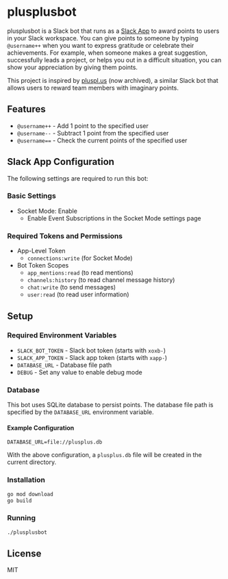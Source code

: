 # plusplusbot

plusplusbot is a Slack bot that runs as a [Slack App](https://api.slack.com/docs/apps) to award points to users in your Slack workspace. You can give points to someone by typing `@username++` when you want to express gratitude or celebrate their achievements. For example, when someone makes a great suggestion, successfully leads a project, or helps you out in a difficult situation, you can show your appreciation by giving them points.

This project is inspired by [pluspl.us](https://github.com/plusplusslack/pluspl.us) (now archived), a similar Slack bot that allows users to reward team members with imaginary points.

## Features

- `@username++` - Add 1 point to the specified user
- `@username--` - Subtract 1 point from the specified user
- `@username==` - Check the current points of the specified user

## Slack App Configuration

The following settings are required to run this bot:

### Basic Settings
- Socket Mode: Enable
  - Enable Event Subscriptions in the Socket Mode settings page

### Required Tokens and Permissions
- App-Level Token
  - `connections:write` (for Socket Mode)
- Bot Token Scopes
  - `app_mentions:read` (to read mentions)
  - `channels:history` (to read channel message history)
  - `chat:write` (to send messages)
  - `user:read` (to read user information)

## Setup

### Required Environment Variables

- `SLACK_BOT_TOKEN` - Slack bot token (starts with `xoxb-`)
- `SLACK_APP_TOKEN` - Slack app token (starts with `xapp-`)
- `DATABASE_URL` - Database file path
- `DEBUG` - Set any value to enable debug mode

### Database

This bot uses SQLite database to persist points. The database file path is specified by the `DATABASE_URL` environment variable.

#### Example Configuration
```
DATABASE_URL=file://plusplus.db
```
With the above configuration, a `plusplus.db` file will be created in the current directory.

### Installation

```bash
go mod download
go build
```

### Running

```bash
./plusplusbot
```

## License

MIT
